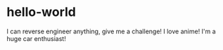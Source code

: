 # hello-world
I can reverse engineer anything, give me a challenge! 
I love anime!
I'm a huge car enthusiast! 

